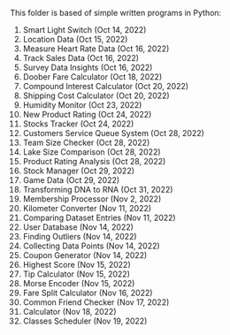 This folder is based of simple written programs in Python:

1. Smart Light Switch (Oct 14, 2022)
2. Location Data (Oct 15, 2022)
3. Measure Heart Rate Data (Oct 16, 2022)
4. Track Sales Data (Oct 16, 2022)
5. Survey Data Insights (Oct 16, 2022)
6. Doober Fare Calculator (Oct 18, 2022)
7. Compound Interest Calculator (Oct 20, 2022)
8. Shipping Cost Calculator (Oct 20, 2022)
9. Humidity Monitor (Oct 23, 2022)
10. New Product Rating (Oct 24, 2022)
11. Stocks Tracker (Oct 24, 2022)
12. Customers Service Queue System (Oct 28, 2022)
13. Team Size Checker (Oct 28, 2022)
14. Lake Size Comparison (Oct 28, 2022)
15. Product Rating Analysis (Oct 28, 2022)
16. Stock Manager (Oct 29, 2022)
17. Game Data (Oct 29, 2022)
18. Transforming DNA to RNA (Oct 31, 2022)
19. Membership Processor (Nov 2, 2022)
20. Kilometer Converter (Nov 11, 2022)
21. Comparing Dataset Entries (Nov 11, 2022)
22. User Database (Nov 14, 2022)
23. Finding Outliers (Nov 14, 2022)
24. Collecting Data Points (Nov 14, 2022)
25. Coupon Generator (Nov 14, 2022)
26. Highest Score (Nov 15, 2022)
27. Tip Calculator (Nov 15, 2022)
28. Morse Encoder (Nov 15, 2022)
29. Fare Split Calculator (Nov 16, 2022)
30. Common Friend Checker (Nov 17, 2022)
31. Calculator (Nov 18, 2022)
32. Classes Scheduler (Nov 19, 2022)
